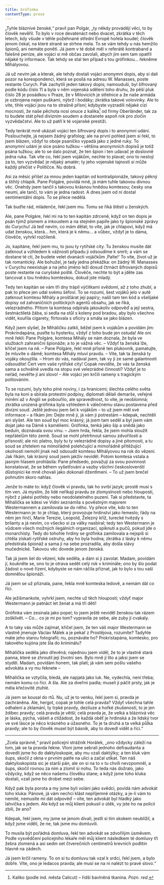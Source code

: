 ```yaml
---
title: Grófinka
contentType: prose
---
```


<section>

„Tyhle bláznivé ženské,“ pravil pan Polgár, „ty někdy provádějí věci, to by člověk nevěřil. To bylo v roce devatenáct nebo dvacet, zkrátka v těch letech, kdy všude v téhle požehnané střední Evropě hořela koudel; člověk jenom čekal, na které straně se strhne mela. To se vám tehdy u nás hemžilo špionů, ani nemáte ponětí. Já jsem v té době měl v referátě kontraband a falešné peníze, ale vojáci si mě občas zavolali, abych jim sem tam opatřil nějaké ty informace. Tak tehdy se stal ten případ s tou grófinkou… řekněme Mihályovou.

Já už nevím jak a kterak, ale tehdy dostali vojáci anonymní dopis, aby si dali pozor na korespondenci, která se posílá na adresu W. Manasses, poste restante Curych. Pak zachytili jeden takový dopis; namouduši, byl šifrovaný podle kódu číslo 11 a byla v něm vojenská sdělení toho druhu, že pěší pluk číslo 28 je posádkou v Praze, že v Milovicích je střelnice a že naše armáda je ozbrojena nejen puškami, nýbrž i bodáky; zkrátka takové volovinky. Ale to víte, tihle vojáci jsou na to strašně přísní; kdybyste vyzradili nějaké cizí mocnosti, že naše pěchota nosí onuce z kalika[^7] od firmy Oberländer, tak za to budete stát před divizním soudem a dostanete aspoň rok pro zločin vyzvědačství. Ale to už patří k té vojanské prestiži.

Tedy tenkrát mně ukázali vojáci ten šifrovaný dopis i to anonymní udání. Poslouchejte, já nejsem žádný grafolog; ale na první pohled jsem si řekl, to jsem blázen, vždyť to oboje psaníčko vypadá jako z jedné ruky. To anonymní udání je sice psáno tužkou – většina anonymních dopisů je totiž psána tužkou; ale to se dalo poznat, že ten špion i ten udavač je doslovně jedna ruka. Tak víte co, řekl jsem vojákům, nechte to plavat; ono to nestojí za to, ten vyzvědač je nějaký amatér; ty jeho vojenské tajnosti si může každý přečíst v Političce. Nu dobrá.

Asi za měsíc přišel za mnou jeden kapitán od kontrašpionáže, takový pěkný a štíhlý chlapík. Pane Polgáre, povídá mně, já mám tuhle takovou divnou věc. Onehdy jsem tančil s takovou krásnou hnědou komtesou; česky ona neumí, ale tančí, to vám je jedna radost. A dnes jsem od ní dostal sentimentální dopis. To se přece nedělá.

Tak buďte rád, mládenče, řekl jsem mu. Tomu se říká štěstí u ženských.

Ale, pane Polgáre, řekl mi na to ten kapitán zdrceně, když on ten dopis je psán týmž písmem a inkoustem a na stejném papíře jako ty špionské zprávy do Curychu! Já teď nevím, co mám dělat; to víte, jak je chlapovi, když má udat ženskou, která… hm, která je k němu… a vůbec, vždyť je to dáma, člověče, vyhrkl rozčileně.

Jo, kapitáne, řekl jsem mu, to jsou ty rytířské city. Tu ženskou musíte dát zatknout a vzhledem k vážnosti případu ji odsoudíme k smrti; a vám se dostane té cti, že budete velet dvanácti vojáčkům ‚Palte!‘ To víte, život už je tak romantický. Ale bohužel, je tady jedna překážka: on žádný W. Manasses v Curychu neexistuje a na jeho jméno leží dosud čtrnáct šifrovaných dopisů poste restante na curyšské poště. Člověče, nechte to být a jděte zas tancovat s tou hnědou komteskou, dokud jste mladý.

Tedy ten kapitán se vám tři dny trápil výčitkami svědomí, až z toho zhubl, a pak to přece jen udal svému šéfovi. To se rozumí, šest vojáků jelo v autě zatknout komtesu Mihály a prošťárat její papíry; našli tam ten kód a všelijaké dopisy od zahraničních politických agentů obsahu, jak se říká, velezrádného. Přitom ta komtesa odpírala jakoukoliv odpověď a její sestra, šestnáctiletá žába, si sedla na stůl s koleny pod bradou, aby bylo všechno vidět, kouřila cigarety, flirtovala s oficíry a smála se jako blázen.

Když jsem slyšel, že Miháličku zatkli, běžel jsem k vojákům a povídám jim: Prokrindapána, pusťte tu hysterku, vždyť z toho bude jen ostuda! Ale oni mně řekli: Pane Polgáre, komtesa Mihály se nám doznala, že byla ve službách zahraniční špionáže; a to je vážná věc. – Vždyť ta ženská lže, křičel jsem na ně. – Pane Polgáre, řekl mně přísně ten plukovník, pamatujte, že mluvíte o dámě; komtesa Mihály mluví pravdu. – Víte, tak ta ženská ty vojáky okouzlila. – Hrom do vás, nadával jsem, tak vy ji ze samé galantnosti odsoudíte! Čert vem vaše rytířské city! Copak nevidíte, že vás ta ženská sama a schválně uvedla na stopu své velezrádné činnosti? Vždyť je to neřád, nevěřte jí ani slovo! – Ale vojáci jen krčili rameny s tragickým politováním.

To se rozumí, byly toho plné noviny, i za hranicemi; šlechta celého světa byla na koni a sbírala protestní podpisy, diplomati dělali demarše, veřejné mínění až v Anglii se pobouřilo, ale spravedlnost, to víte, je neoblomná; zkrátka urozená grófinka byla vzhledem k válečnému stavu postavena před divizní soud. Ještě jednou jsem šel k vojákům – to už jsem měl své informace – a říkám jim: Dejte mně ji, já vám ji potrestám – kdepak, nechtěli ani slyšet. Ale ten soud byl moc krásný; já jsem tam seděl a byl jsem vám dojat jako na Dámě s kaméliemi. Grófinka, tenká jako šíp a snědá jako beduín, doznávala svou vinu. – Jsem hrda, řekla, že jsem mohla sloužit nepřátelům této země. Soud se mohl přetrhnout samou zdvořilostí a přísností; ale nic platno, byly tu ty velezrádné dopisy a jiné pitomosti, a tu soud se zřetelem na mimořádně polehčující a mimořádně přitěžující okolnosti nemohl jinak než odsoudit komtesu Mihályovou na rok do vězení. Jak říkám, tak krásný soud jsem jakživ neviděl. Potom komtesa vstala a jasným hlasem prohlásila: Pane předsedo, považuji za svou povinnost konstatovat, že se během vyšetřování a vazby všichni českoslovenští důstojníci ke mně chovali jako dokonalí džentlmeni. – To už jsem brečel pohnutím skoro nahlas.

Jenže to máte to: když člověk ví pravdu, tak ho svrbí jazyk; prostě musí s tím ven. Já myslím, že lidé neříkají pravdu ze zlomyslnosti nebo hlouposti, nýbrž z jakési potřeby nebo neodolatelného puzení. Tak si představte, ta Mihálička se kdesi ve Vídni seznámila s pověstným majorem Westermannem a zamilovala se do něho. Vy přece víte, kdo to ten Westermann je: to je chlap, který provozuje hrdinství jako řemeslo; řády na něm jen řinčí, Marie Terezie, Leopold, Železný kříž, turecké hvězdy s brilanty a já nevím, co všecko si za války nasbíral; tedy ten Westermann je vůdcem všech možných ilegálních organizací, spiknutí a pučů, pokud jde o monarchisty. Tedy do tohohle hrdiny se grófinka zamilovala a nejspíš si chtěla získati rytířské ostruhy, aby ho byla hodna; zkrátka z lásky k němu předstírala špionáž a sama ji na sebe prozradila, aby došla slávy mučednické. Takovou věc dovede jenom ženská.

Tak já jsem šel do vězení, kde seděla, a dám si ji zavolat. Madam, povídám jí, koukněte se, ono to je otrava sedět celý rok v kriminále; ono by šlo podat žádost o nové řízení, kdybyste se nám ráčila přiznat, jak to bylo s tou vaší domnělou špionáží.

Já jsem se už přiznala, pane, řekla mně komteska ledově, a nemám dál co říci.

Ale ježíšmankote, vyhrkl jsem, nechte už těch hloupostí; vždyť major Westermann je patnáct let ženat a má tři děti!

Grófinka vám zesinala jako popel; to jsem ještě neviděl ženskou tak rázem zošklivět. – Co… co je mi po tom? vypravila ze sebe, ale zuby jí cvakaly.

A to taky vás může zajímat, křičel jsem, že ten váš major Westermann se vlastně jmenuje Václav Málek a je pekař z Prostějova, rozumíte? Tadyhle máte jeho starou fotografii; nu, poznáváte ho? Prokristapána, komtesko, pro takového kujóna jste šla do kriminálu?

Mihálička seděla jako dřevěná; najednou jsem viděl, že to je vlastně stará panna, které se zhroutil její životní sen. Bylo mně jí líto a jaksi jsem se styděl. Madam, povídám honem, tak platí; já vám sem pošlu vašeho advokáta a vy mu řeknete –

Mihálička se vztyčila, bledá, ale napjatá jako luk. Ne, vydechla, není třeba; nemám komu co říci. A šla. Ale za dveřmi padla; museli jí páčit prsty, jak je měla křečovitě ztuhlé.

Já jsem se kousal do rtů. Nu, už je to venku, řekl jsem si, pravda je zachráněna. Ale, hergot, copak je tohle celá pravda? Vždyť všechna tahle odhalení a zklamání, ty trpké pravdy, deziluze a hořké zkušenosti, to je jen ždibec pravdy; celá pravda je větší; celá pravda je, že velká a bláznivá věc je láska, pýcha, vášeň a ctižádost, že každá oběť je hrdinská a že lidský tvor ve své lásce je něco krásného a úžasného. To je ta druhá a ta velká půlka pravdy; ale to by člověk musel být básník, aby to dovedl vidět a říci.“

* * *

„Zcela správně,“ pravil policejní strážník Horálek, „ono vždycky záleží na tom, jak se ta pravda řekne. Vloni jsme sebrali jednoho defraudanta a dovedli jsme ho do daktyloskopie, aby mu vzali daktýlky; a ten kluk vám šups, skočil z okna v prvním patře na ulici a začal utíkat. Ten náš daktyloskopista sic je starší pán, ale on si na to v tu chvíli nevzpomněl, a šups, skočil rovnou za ním a zlomil si nohu. To teda nás dožralo, jako vždycky, když se něco našemu člověku stane; a když jsme toho kluka dostali, vzali jsme ho drobet mezi sebe.

Když pak byla porota a my jsme byli voláni jako svědci, povídá nám advokát toho kluka: Pánové, já vám nechci klást nepříjemné otázky, a je-li vám to nemilé, nemusíte mi dát odpověď – víte, ten advokát byl hladký jako lahvička s jedem. Ale když se můj klient pokusil o útěk, vy jste ho na policii zbili, že ano?

Kdepak, řekl jsem, my jsme se jenom dívali, jestli si tím skokem neublížil, a když jsme viděli, že ne, tak jsme mu domluvili.

To musila být pořádná domluva, řekl ten advokát se zdvořilým úsměvem. Podle vysvědčení policejního lékaře měl můj klient následkem té domluvy tři žebra zlomená a asi sedm set čtverečních centimetrů krevních podlitin hlavně na zádech.

Já jsem krčil rameny. To on si tu domluvu tak vzal k srdci, řekl jsem, a bylo dobře. Víte, ono je ledacos pravda; ale musí se na ni nalézt to pravé slovo.“

</section>

[^1]: Glochidy/glochidie (řec.) – ostnaté chlupy kaktusovitých rostlin. _Pozn. red._

[^2]: Kontor/kontoár (franc.) – kancelář (účtárna, písárna). _Pozn. red._

[^3]: Ramšl – hazardní karetní hra. _Pozn. red._

[^4]: Neppr (něm.) – podvodník, prodavač bezcenného zboží. _Pozn. red._

[^5]: Šartéka – bezcenná kniha. _Pozn. red._

[^6]: Termit (řec.) – druh zápalné směsi. _Pozn. red._

[^7]: Kaliko (podle ind. města Calicut) – řidší bavlněná tkanina. _Pozn. red._

[^8]: Pakeboty – poštovní, obchodní lodě. _Pozn. red._

[^9]: Renitenti – vzpurní lidé. _Pozn. red._

[^10]: Acta sanctorum – (dosl. činy svatých) – edice životopisů svatých. _Pozn. red._

[^11]: Bollandisté – vydavatelé těchto životopisů (podle jezuity Jeana Bollanda, který Acta sanctorum v r. 1643 založil). _Pozn. red._

[^12]: Frontdiensttauglich! Sofort einrücken! (něm.) – Schopen služby na frontě! Ihned narukovat! _Pozn. red._

[^13]: Tauglich (něm.) – schopný (vojenské služby). _Pozn. red._

[^14]: Einbeinig (něm.) – jednonohý. _Pozn. red._

[^15]: Sacramentum sanctae confessionis (lat.) – svátost svaté zpovědi. _Pozn. red._

[^16]: Kontrfej – podobizna, zde obličej. _Pozn. red._

[^17]: N – zkratka pro zánět ledvin (nefritida). _Pozn. red._

[^18]: Em O – morfium. _Pozn. red._

[^19]: In carcere et catenis (lat.) – ve vězení a řetězech. _Pozn. red._

[^20]: Dolus (lat.) – zlý úmysl. _Pozn. red._

[^21]: In re (lat.) – ve věci. _Pozn. red._

[^22]: Šmízo – nekvalitní zboží, aušus. _Pozn. red._

[^23]: Straits Settlements – skupina britských kolonií v jihovýchodní Asii. _Pozn. red._
